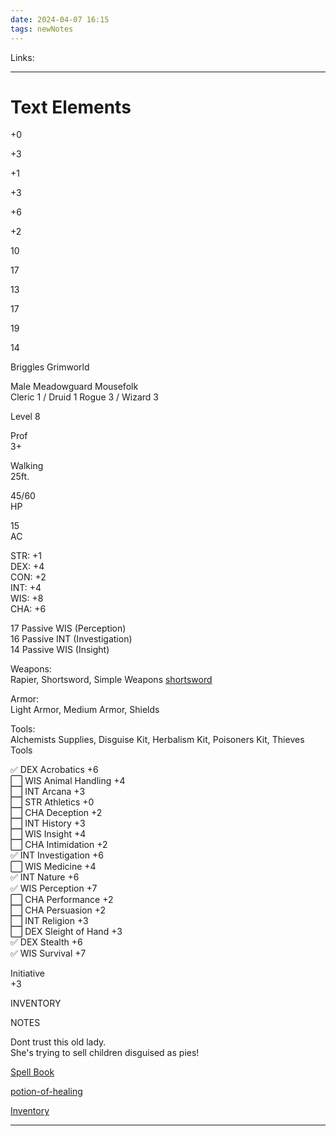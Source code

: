 ```yaml
---
date: 2024-04-07 16:15
tags: newNotes
---
```

Links: 

---
# Text Elements 

+0

+3

+1

+3

+6

+2

10

17

13

17

19

14

Briggles Grimworld

Male Meadowguard Mousefolk  
Cleric 1 / Druid 1 Rogue 3 / Wizard 3

Level 8

Prof  
3+

Walking  
25ft.

45/60  
HP

15  
AC

STR: +1  
DEX: +4  
CON: +2  
INT: +4  
WIS: +8  
CHA: +6

17 Passive WIS (Perception)  
16 Passive INT (Investigation)  
14 Passive WIS (Insight)

Weapons:  
Rapier, Shortsword, Simple Weapons [shortsword](https://obsidianttrpgtutorials.com/shortsword)

Armor:  
Light Armor, Medium Armor, Shields

Tools:  
Alchemists Supplies, Disguise Kit, Herbalism Kit, Poisoners Kit, Thieves Tools

✅ DEX Acrobatics +6  
⬜ WIS Animal Handling +4  
⬜ INT Arcana +3  
⬜ STR Athletics +0  
⬜ CHA Deception +2  
⬜ INT History +3  
⬜ WIS Insight +4  
⬜ CHA Intimidation +2  
✅ INT Investigation +6  
⬜ WIS Medicine +4  
✅ INT Nature +6  
✅ WIS Perception +7  
⬜ CHA Performance +2  
⬜ CHA Persuasion +2  
⬜ INT Religion +3  
⬜ DEX Sleight of Hand +3  
✅ DEX Stealth +6  
✅ WIS Survival +7

Initiative  
+3

INVENTORY

NOTES

Dont trust this old lady.  
She's trying to sell children disguised as pies!

[Spell Book](https://obsidianttrpgtutorials.com/0.+Scratch+Notes/Character+Sheet+Designs/Excalidraw/Spell+Book)

[potion-of-healing](https://obsidianttrpgtutorials.com/potion-of-healing)

[Inventory](https://obsidianttrpgtutorials.com/0.+Scratch+Notes/Character+Sheet+Designs/Excalidraw/Inventory)

---

